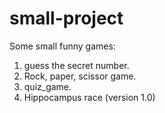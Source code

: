 # small-project
Some small funny games:
1. guess the secret number.
2. Rock, paper, scissor game.
3. quiz_game.
4. Hippocampus race (version 1.0)
